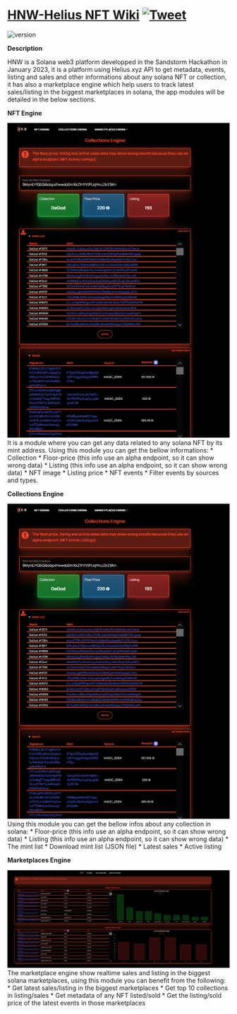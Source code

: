 # [HNW-Helius NFT Wiki](https://hnw-hackathon.web.app) [![Tweet](https://img.shields.io/twitter/url/http/shields.io.svg?style=social&logo=twitter)](https://twitter.com/home?status=Argon%20Design%20is%20a%20Free%20Bootstrap%20and%20Angular%20Design%20Sysyem%20made%20using%20angular-cli%20%E2%9D%A4%EF%B8%8F%0Ahttps%3A//demos.creative-tim.com/argon-design-system-angular%20%23angular%20%23angular-cli%20%23argon%20%23argondesign%20%23angular%20%23argonangular%20%23angulardesign%20%23bootstrap%20%23design%20%23uikit%20%23freebie%20%20via%20%40CreativeTim)



 ![version](https://img.shields.io/badge/version-1.0.0-blue.svg)
 
**Description**

HNW is a Solana web3 platform developped in the Sandstorm Hackathon in January 2023, it is a platform using Helius.xyz API to get metadata, events, listing and sales and other informations about any solana NFT or collection, it has also a marketplace engine which help users to track latest sales/listing in the biggest marketplaces in solana, the app modules will be detailed in the below sections.

**NFT Engine**

<img src="https://github.com/fpsweeper/HNW/blob/main/src/assets/docs/colls.png?raw=true"/>
It is a module where you can get any data related to any solana NFT by its mint address. Using this module you can get the bellow informations:
* Collection
* Floor-price (this info use an alpha endpoint, so it can show wrong data)
* Listing (this info use an alpha endpoint, so it can show wrong data)
* NFT image
* Listing price 
* NFT events
* Filter events by sources and types.


**Collections Engine**

<img src="https://github.com/fpsweeper/HNW/blob/main/src/assets/docs/colls.png?raw=true"/>
Using this module you can get the bellow infos about any collection in solana:
* Floor-price (this info use an alpha endpoint, so it can show wrong data)
* Listing (this info use an alpha endpoint, so it can show wrong data)
* The mint list
* Download mint list (JSON file)
* Latest sales
* Active listing


**Marketplaces Engine**

<img src="https://github.com/fpsweeper/HNW/blob/main/src/assets/docs/marketplaces.png?raw=true"/>
The marketplace engine show realtime sales and listing in the biggest solana marketplaces, using this module you can benefit from the following:
* Get latest sales/listing in the biggest marketplaces
* Get top 10 collections in listing/sales
* Get metadata of any NFT listed/sold
* Get the listing/sold price of the latest events in those marketplaces
